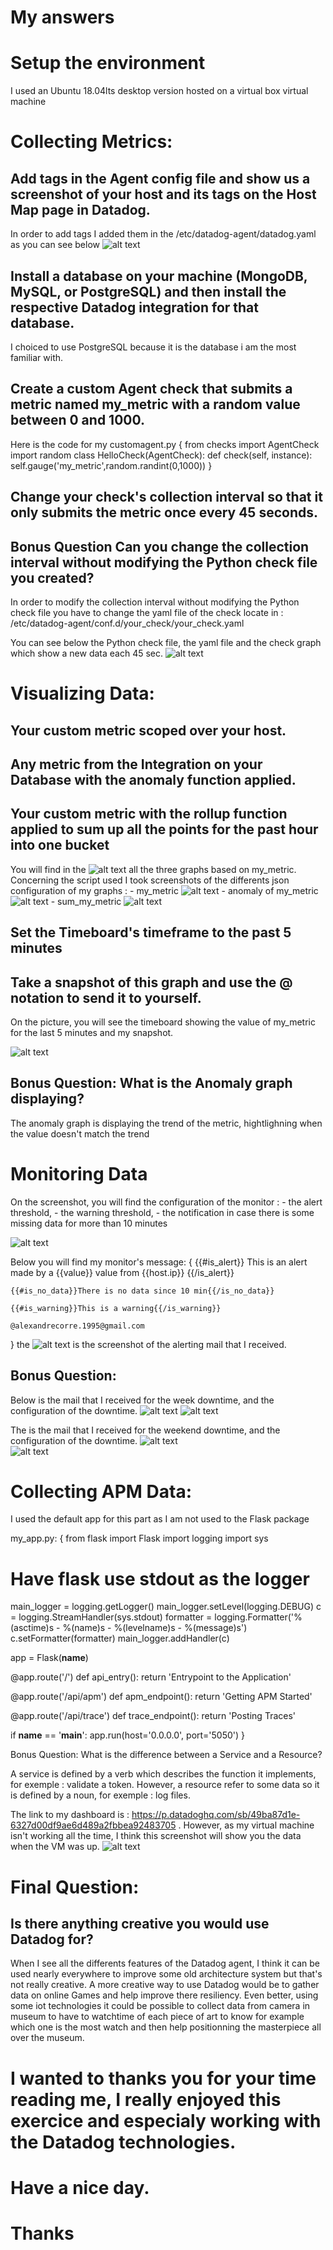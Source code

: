 # My answers 

# Setup the environment

I used an Ubuntu 18.04lts desktop version  hosted on a virtual box virtual machine

# Collecting Metrics:

## Add tags in the Agent config file and show us a screenshot of your host and its tags on the Host Map page in Datadog.

In order to add tags I added them in the /etc/datadog-agent/datadog.yaml as you can see below
![alt text](https://github.com/Alexandrecorre/hiring-engineers/blob/solutions-engineer/screenshot1.PNG)

## Install a database on your machine (MongoDB, MySQL, or PostgreSQL) and then install the respective Datadog integration for that database.

I choiced to use PostgreSQL because it is the database i am the most familiar with.

## Create a custom Agent check that submits a metric named my_metric with a random value between 0 and 1000.

Here is the code for my customagent.py
{
	from checks import AgentCheck
	import random
	class HelloCheck(AgentCheck):
		def check(self, instance):
			self.gauge('my_metric',random.randint(0,1000))
}

## Change your check's collection interval so that it only submits the metric once every 45 seconds.
## Bonus Question Can you change the collection interval without modifying the Python check file you created?

In order to modify the collection interval without modifying the Python check file you have to change the yaml file of the check locate in : /etc/datadog-agent/conf.d/your_check/your_check.yaml

You can see below the Python check file, the yaml file and the check graph which show a new data each 45 sec.
![alt text](https://github.com/Alexandrecorre/hiring-engineers/blob/solutions-engineer/screenshot2.png)


# Visualizing Data:

## Your custom metric scoped over your host.
## Any metric from the Integration on your Database with the anomaly function applied.
## Your custom metric with the rollup function applied to sum up all the points for the past hour into one bucket

You will find in the ![alt text](https://github.com/Alexandrecorre/hiring-engineers/blob/solutions-engineer/screenshot3.png) all the three graphs based on my_metric.
Concerning the script used I took screenshots of the differents json configuration of my graphs :
	- my_metric 
	![alt text](https://github.com/Alexandrecorre/hiring-engineers/blob/solutions-engineer/my_metric_config.png)
	- anomaly of my_metric 
	![alt text](https://github.com/Alexandrecorre/hiring-engineers/blob/solutions-engineer/anomaly_config.png)
	- sum_my_metric 
	![alt text](https://github.com/Alexandrecorre/hiring-engineers/blob/solutions-engineer/my_metric_sum_config.png)

## Set the Timeboard's timeframe to the past 5 minutes
## Take a snapshot of this graph and use the @ notation to send it to yourself.

On the picture, you will see the timeboard showing the value of my_metric for the last 5 minutes and my snapshot. 

![alt text](https://github.com/Alexandrecorre/hiring-engineers/blob/solutions-engineer/screenshot4.png)

## Bonus Question: What is the Anomaly graph displaying?

The anomaly graph is displaying the trend of the metric, hightlighning when the value doesn't match the trend

# Monitoring Data

On the screenshot, you will find the configuration of the monitor : 
	- the alert threshold,
	- the warning threshold,
	- the notification in case there is some missing data for more than 10 minutes

![alt text](https://github.com/Alexandrecorre/hiring-engineers/blob/solutions-engineer/screenshot5.png)

Below you will find my monitor's message:
{
	{{#is_alert}} This is an alert made by a {{value}} value from {{host.ip}} {{/is_alert}} 

	{{#is_no_data}}There is no data since 10 min{{/is_no_data}} 

	{{#is_warning}}This is a warning{{/is_warning}} 

	@alexandrecorre.1995@gmail.com
}
the ![alt text](https://github.com/Alexandrecorre/hiring-engineers/blob/solutions-engineer/screenshot6.png) is the screenshot of the alerting mail that I received.

## Bonus Question:

Below is the mail that I received for the week downtime, and the configuration of the downtime.
![alt text](https://github.com/Alexandrecorre/hiring-engineers/blob/solutions-engineer/screenshot7.png) 
![alt text](https://github.com/Alexandrecorre/hiring-engineers/blob/solutions-engineer/screenshot7_1.png)

The is the mail that I received for the weekend downtime, and the configuration of the downtime.
![alt text](https://github.com/Alexandrecorre/hiring-engineers/blob/solutions-engineer/screenshot8.png)  
![alt text](https://github.com/Alexandrecorre/hiring-engineers/blob/solutions-engineer/screenshot8_1.png) 

# Collecting APM Data:

I used the default app for this part as I am not used to the Flask package

my_app.py:
{
	from flask import Flask
import logging
import sys

# Have flask use stdout as the logger
main_logger = logging.getLogger()
main_logger.setLevel(logging.DEBUG)
c = logging.StreamHandler(sys.stdout)
formatter = logging.Formatter('%(asctime)s - %(name)s - %(levelname)s - %(message)s')
c.setFormatter(formatter)
main_logger.addHandler(c)

app = Flask(__name__)

@app.route('/')
def api_entry():
    return 'Entrypoint to the Application'

@app.route('/api/apm')
def apm_endpoint():
    return 'Getting APM Started'

@app.route('/api/trace')
def trace_endpoint():
    return 'Posting Traces'

if __name__ == '__main__':
    app.run(host='0.0.0.0', port='5050')
}


Bonus Question: What is the difference between a Service and a Resource?

A service is defined by a verb which describes the function it implements, for exemple : validate a token.
However, a resource refer to some data so it is defined by a noun, for exemple : log files.

The link to my dashboard is : https://p.datadoghq.com/sb/49ba87d1e-6327d00df9ae6d489a2fbbea92483705 .
However, as my virtual machine isn't working all the time, I think this screenshot will show you the data when the VM was up.
![alt text](https://github.com/Alexandrecorre/hiring-engineers/blob/solutions-engineer/screenshot9.png) 

# Final Question:

## Is there anything creative you would use Datadog for?

When I see all the differents features of the Datadog agent, I think it can be used nearly everywhere to improve some old architecture system but that's not really creative.
A more creative way to use Datadog would be to gather data on online Games and help improve there resiliency.
Even better, using some iot technologies it could be possible to collect data from camera in museum to have to watchtime of each piece of art to know for example which one is the most watch and then help positionning the masterpiece all over the museum.

# I wanted to thanks you for your time reading me, I really enjoyed this exercice and especialy working with the Datadog technologies.
# Have a nice day.
# Thanks